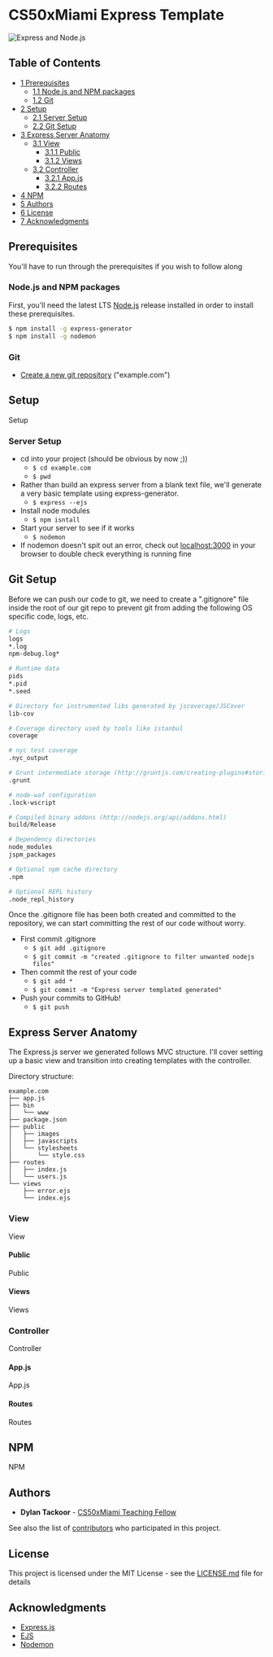 # CS50xMiami Express Template
![Express and Node.js](https://i.ytimg.com/vi/aHqnFWLP7wA/maxresdefault.jpg)

## Table of Contents
* [1 Prerequisites](#prerequisites)
  * [1.1 Node.js and NPM packages](#nodejs-and-npm-packages)
  * [1.2 Git](#git)
* [2 Setup](#setup)
  * [2.1 Server Setup](#server-setup)
  * [2.2 Git Setup](#git-setup)
* [3 Express Server Anatomy](#express-server-anatomy)
  * [3.1 View](#view)
    * [3.1.1 Public](#public)
    * [3.1.2 Views](#views)
  * [3.2 Controller](#controller)
    * [3.2.1 App.js](#appjs)
    * [3.2.2 Routes](#routes)
* [4 NPM](#npm)
* [5 Authors](#authors)
* [6 License](#license)
* [7 Acknowledgments](#acknowledgments)


## Prerequisites
You'll have to run through the prerequisites if you wish to follow along

### Node.js and NPM packages
First, you'll need the latest LTS [Node.js](https://nodejs.org/en/) release installed in order to install these prerequisites.

```bash
$ npm install -g express-generator
$ npm install -g nodemon
```

### Git
- [Create a new git repository](https://github.com/new) ("example.com")

## Setup
Setup

### Server Setup
- cd into your project (should be obvious by now ;))
    - ```$ cd example.com ```
    - ```$ pwd ```
- Rather than build an express server from a blank text file, we'll generate a very basic template using express-generator.
    -  ```$ express --ejs ```
- Install node modules
    - ```$ npm isntall ```
- Start your server to see if it works
    - ```$ nodemon  ```
- If nodemon doesn't spit out an error, check out [localhost:3000](http://www.localhost:3000) in your browser to double check everything is running fine

## Git Setup
Before we can push our code to git, we need to create a ".gitignore" file inside the root of our git repo to prevent git from adding the following OS specific code, logs, etc.
```bash
# Logs
logs
*.log
npm-debug.log*

# Runtime data
pids
*.pid
*.seed

# Directory for instrumented libs generated by jscoverage/JSCover
lib-cov

# Coverage directory used by tools like istanbul
coverage

# nyc test coverage
.nyc_output

# Grunt intermediate storage (http://gruntjs.com/creating-plugins#storing-task-files)
.grunt

# node-waf configuration
.lock-wscript

# Compiled binary addons (http://nodejs.org/api/addons.html)
build/Release

# Dependency directories
node_modules
jspm_packages

# Optional npm cache directory
.npm

# Optional REPL history
.node_repl_history
```

Once the .gitignore file has been both created and committed to the repository, we can start committing the rest of our code without worry.
- First commit .gitignore
  - ```$ git add .gitignore```
  - ```$ git commit -m "created .gitignore to filter unwanted nodejs files"```
- Then commit the rest of your code
  - ```$ git add *```
  - ```$ git commit -m "Express server templated generated"```
- Push your commits to GitHub!
  - ```$ git push```

## Express Server Anatomy
The Express.js server we generated follows MVC structure. I'll cover setting up a basic view and transition into creating templates with the controller.

Directory structure:

```
example.com
├── app.js
├── bin
│   └── www
├── package.json
├── public
│   ├── images
│   ├── javascripts
│   └── stylesheets
│       └── style.css
├── routes
│   ├── index.js
│   └── users.js
└── views
    ├── error.ejs
    └── index.ejs
```

### View
View

#### Public
Public

#### Views
Views

### Controller
Controller

#### App.js
App.js

#### Routes
Routes

## NPM
NPM

## Authors
* **Dylan Tackoor** - [CS50xMiami Teaching Fellow](http://www.dylantackoor.com)

See also the list of [contributors](https://github.com/your/project/contributors) who participated in this project.

## License
This project is licensed under the MIT License - see the [LICENSE.md](LICENSE.md) file for details

## Acknowledgments
* [Express.js](https://github.com/expressjs/express)
* [EJS](https://github.com/mde/ejs)
* [Nodemon](https://github.com/remy/nodemon)
